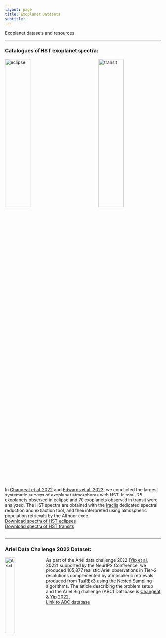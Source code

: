 ```yaml
---
layout: page
title: Exoplanet Datasets
subtitle: 
---
```


Exoplanet datasets and resources.
  
---

### Catalogues of HST exoplanet spectra:
<img src="https://quentchangeat.github.io/img/eclipse_spectra.png" alt="eclipse" width="40%" height="35%" align="left" style="padding-right:4px">
<img src="https://quentchangeat.github.io/img/transit_spectra.png" alt="transit" width="40%" height="35%" align="right" style="padding-left:4px">
<br clear="left"/>

In [Changeat et al. 2022](https://iopscience.iop.org/article/10.3847/1538-4365/ac5cc2) and  [Edwards et al. 2023](https://iopscience.iop.org/article/10.3847/1538-4365/ac9f1a), we conducted the largest systematic surveys of exoplanet atmospheres with HST. In total, 25 exoplanets observed in eclipse and 70 exoplanets observed in transit were analyzed. The HST spectra are obtained with the [Iraclis](https://github.com/ucl-exoplanets/Iraclis) dedicated spectral reduction and extraction tool, and then interpreted using atmospheric population retrievals by the Alfnoor code.       <br /> 
[Download spectra of HST eclipses](https://quentchangeat.github.io/img/C22_spectra.zip)       <br />
[Download spectra of HST transits](https://quentchangeat.github.io/img/E22_spectra.zip)       <br />
<br clear="left"/>

---

### Ariel Data Challenge 2022 Dataset:
<img src="https://quentchangeat.github.io/img/ariel_pop.png" alt="Ariel" width="25%" height="25%" align="left" style="float:left; padding-right:4px">

As part of the Ariel data challenge 2022 ([Yip et al. 2022](https://arxiv.org/abs/2206.14642)) supported by the NeurIPS Conference, we produced 105,877 realistic Ariel observations in Tier-2 resolutions complemented by atmospheric retrievals produced from TauREx3 using the Nested Sampling algorithms. The article describing the problem setup and the Ariel Big challenge (ABC) Database is [Changeat & Yip 2022](https://academic.oup.com/rasti/article/2/1/45/6998590).       <br /> 
[Link to ABC database](https://zenodo.org/records/6770103)       <br />
<br clear="left"/>


